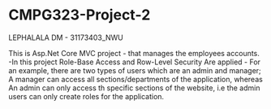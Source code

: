 # CMPG323-Project-2
LEPHALALA DM - 31173403_NWU

This is Asp.Net Core MVC project - that manages the employees accounts.
-In this project Role-Base Access and Row-Level Security Are applied - For an example, there are two types of users which are an admin and manager;
A manager can access all sections/departments of the application, whereas
An admin can only access th specific sections of the website, i.e the admin users can only create roles for the application.
